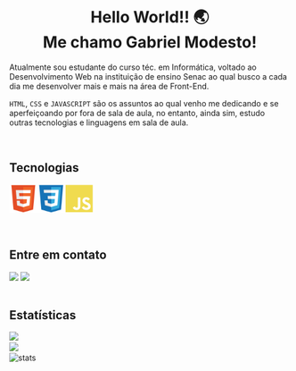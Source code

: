 
## <h1 align="center"> Hello World!! 🌏<br> Me chamo Gabriel Modesto!</h1>
Atualmente sou estudante do curso téc. em Informática, voltado ao Desenvolvimento Web na instituição de ensino Senac ao qual busco a cada dia me desenvolver mais e mais na área de Front-End.

`HTML`, `CSS` e `JAVASCRIPT` são os assuntos ao qual venho me dedicando e se aperfeiçoando por fora de sala de aula, no entanto, ainda sim, estudo outras tecnologias e linguagens em sala de aula.

<br>


## Tecnologias

<div style="display:flex"><br>

  <img align="center" alt="Rafa-HTML" height="50" width="50" src="https://raw.githubusercontent.com/devicons/devicon/master/icons/html5/html5-original.svg">
  <img align="center" alt="Rafa-CSS" height="50" width="50" src="https://raw.githubusercontent.com/devicons/devicon/master/icons/css3/css3-original.svg">

  <img align="center" alt="Rafa-Js" height="50" width="50" src="https://raw.githubusercontent.com/devicons/devicon/master/icons/javascript/javascript-plain.svg">

</div>
<br>
<br>

## Entre em contato

<a href="https://www.linkedin.com/in/gabrielm-oliveira/"><img src="https://img.shields.io/badge/LinkedIn-0077B5?style=for-the-badge&logo=linkedin&logoColor=white" target="_blank"></a>
<a href="mailto:gabriel_26@outlook.com.br"><img src="https://img.shields.io/badge/-Gmail-%23333?style=for-the-badge&logo=gmail&logoColor=white" target="_blank"></a>
<br>
<br>


## Estatísticas
<div>
  
  <img height="150em"  src="https://github-readme-stats.vercel.app/api?username=gabriel-modesto&show_icons=true&theme=dracula&include_all_commits=true&count_private=true"/>
<br>
  <img height="150em" src="https://github-readme-stats.vercel.app/api/top-langs/?username=gabriel-modesto&layout=compact&langs_count=7&theme=dracula"/>
<br>
  <img height="160em" src="https://github-readme-streak-stats.herokuapp.com/?user=gabriel-modesto&theme=omni&theme=dracula" alt="stats"/>
</div>


